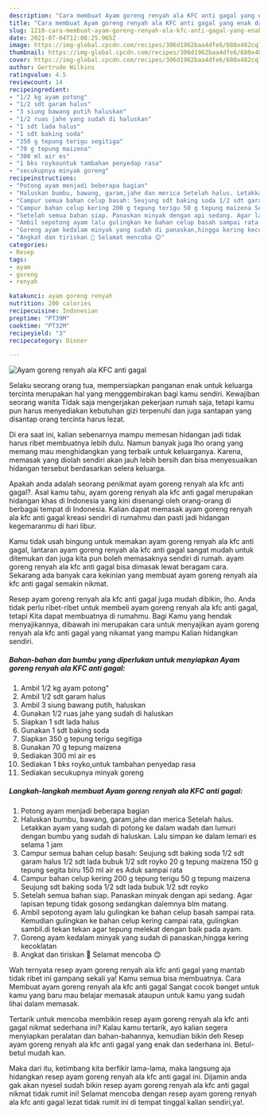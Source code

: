 ```yaml
---
description: "Cara membuat Ayam goreng renyah ala KFC anti gagal yang enak dan Mudah Dibuat"
title: "Cara membuat Ayam goreng renyah ala KFC anti gagal yang enak dan Mudah Dibuat"
slug: 1210-cara-membuat-ayam-goreng-renyah-ala-kfc-anti-gagal-yang-enak-dan-mudah-dibuat
date: 2021-07-04T12:08:25.965Z
image: https://img-global.cpcdn.com/recipes/306d1962baa4dfe6/680x482cq70/ayam-goreng-renyah-ala-kfc-anti-gagal-foto-resep-utama.jpg
thumbnail: https://img-global.cpcdn.com/recipes/306d1962baa4dfe6/680x482cq70/ayam-goreng-renyah-ala-kfc-anti-gagal-foto-resep-utama.jpg
cover: https://img-global.cpcdn.com/recipes/306d1962baa4dfe6/680x482cq70/ayam-goreng-renyah-ala-kfc-anti-gagal-foto-resep-utama.jpg
author: Gertrude Wilkins
ratingvalue: 4.5
reviewcount: 14
recipeingredient:
- "1/2 kg ayam potong"
- "1/2 sdt garam halus"
- "3 siung bawang putih haluskan"
- "1/2 ruas jahe yang sudah di haluskan"
- "1 sdt lada halus"
- "1 sdt baking soda"
- "350 g tepung terigu segitiga"
- "70 g tepung maizena"
- "300 ml air es"
- "1 bks roykountuk tambahan penyedap rasa"
- "secukupnya minyak goreng"
recipeinstructions:
- "Potong ayam menjadi beberapa bagian"
- "Haluskan bumbu, bawang, garam,jahe dan merica Setelah halus. Letakkan ayam yang sudah di potong ke dalam wadah dan lumuri dengan bumbu yang sudah di haluskan. Lalu simpan ke dalam lemari es selama 1 jam"
- "Campur semua bahan celup basah: Seujung sdt baking soda 1/2 sdt garam halus 1/2 sdt lada bubuk 1/2 sdt royko 20 g tepung maizena 150 g tepung segita biru 150 ml air es Aduk sampai rata"
- "Campur bahan celup kering 200 g tepung terigu 50 g tepung maizena Seujung sdt baking soda 1/2 sdt lada bubuk 1/2 sdt royko"
- "Setelah semua bahan siap. Panaskan minyak dengan api sedang. Agar lapisan tepung tidak gosong sedangkan dalemnya blm matang."
- "Ambil sepotong ayam lalu gulingkan ke bahan celup basah sampai rata. Kemudian gulingkan ke bahan celup kering campai rata, gulingkan sambil.di tekan tekan agar tepung melekat dengan baik pada ayam."
- "Goreng ayam kedalam minyak yang sudah di panaskan,hingga kering kecoklatan"
- "Angkat dan tiriskan 🍗 Selamat mencoba 😊"
categories:
- Resep
tags:
- ayam
- goreng
- renyah

katakunci: ayam goreng renyah 
nutrition: 200 calories
recipecuisine: Indonesian
preptime: "PT39M"
cooktime: "PT32M"
recipeyield: "3"
recipecategory: Dinner

---
```



![Ayam goreng renyah ala KFC anti gagal](https://img-global.cpcdn.com/recipes/306d1962baa4dfe6/680x482cq70/ayam-goreng-renyah-ala-kfc-anti-gagal-foto-resep-utama.jpg)

Selaku seorang orang tua, mempersiapkan panganan enak untuk keluarga tercinta merupakan hal yang menggembirakan bagi kamu sendiri. Kewajiban seorang  wanita Tidak saja mengerjakan pekerjaan rumah saja, tetapi kamu pun harus menyediakan kebutuhan gizi terpenuhi dan juga santapan yang disantap orang tercinta harus lezat.

Di era  saat ini, kalian sebenarnya mampu memesan hidangan jadi tidak harus ribet membuatnya lebih dulu. Namun banyak juga lho orang yang memang mau menghidangkan yang terbaik untuk keluarganya. Karena, memasak yang diolah sendiri akan jauh lebih bersih dan bisa menyesuaikan hidangan tersebut berdasarkan selera keluarga. 



Apakah anda adalah seorang penikmat ayam goreng renyah ala kfc anti gagal?. Asal kamu tahu, ayam goreng renyah ala kfc anti gagal merupakan hidangan khas di Indonesia yang kini disenangi oleh orang-orang di berbagai tempat di Indonesia. Kalian dapat memasak ayam goreng renyah ala kfc anti gagal kreasi sendiri di rumahmu dan pasti jadi hidangan kegemaranmu di hari libur.

Kamu tidak usah bingung untuk memakan ayam goreng renyah ala kfc anti gagal, lantaran ayam goreng renyah ala kfc anti gagal sangat mudah untuk ditemukan dan juga kita pun boleh memasaknya sendiri di rumah. ayam goreng renyah ala kfc anti gagal bisa dimasak lewat beragam cara. Sekarang ada banyak cara kekinian yang membuat ayam goreng renyah ala kfc anti gagal semakin nikmat.

Resep ayam goreng renyah ala kfc anti gagal juga mudah dibikin, lho. Anda tidak perlu ribet-ribet untuk membeli ayam goreng renyah ala kfc anti gagal, tetapi Kita dapat membuatnya di rumahmu. Bagi Kamu yang hendak menyajikannya, dibawah ini merupakan cara untuk menyajikan ayam goreng renyah ala kfc anti gagal yang nikamat yang mampu Kalian hidangkan sendiri.

<!--inarticleads1-->

##### Bahan-bahan dan bumbu yang diperlukan untuk menyiapkan Ayam goreng renyah ala KFC anti gagal:

1. Ambil 1/2 kg ayam potong&#34;
1. Ambil 1/2 sdt garam halus
1. Ambil 3 siung bawang putih, haluskan
1. Gunakan 1/2 ruas jahe yang sudah di haluskan
1. Siapkan 1 sdt lada halus
1. Gunakan 1 sdt baking soda
1. Siapkan 350 g tepung terigu segitiga
1. Gunakan 70 g tepung maizena
1. Sediakan 300 ml air es
1. Sediakan 1 bks royko,untuk tambahan penyedap rasa
1. Sediakan secukupnya minyak goreng




<!--inarticleads2-->

##### Langkah-langkah membuat Ayam goreng renyah ala KFC anti gagal:

1. Potong ayam menjadi beberapa bagian
1. Haluskan bumbu, bawang, garam,jahe dan merica Setelah halus. Letakkan ayam yang sudah di potong ke dalam wadah dan lumuri dengan bumbu yang sudah di haluskan. Lalu simpan ke dalam lemari es selama 1 jam
1. Campur semua bahan celup basah: Seujung sdt baking soda 1/2 sdt garam halus 1/2 sdt lada bubuk 1/2 sdt royko 20 g tepung maizena 150 g tepung segita biru 150 ml air es Aduk sampai rata
1. Campur bahan celup kering 200 g tepung terigu 50 g tepung maizena Seujung sdt baking soda 1/2 sdt lada bubuk 1/2 sdt royko
1. Setelah semua bahan siap. Panaskan minyak dengan api sedang. Agar lapisan tepung tidak gosong sedangkan dalemnya blm matang.
1. Ambil sepotong ayam lalu gulingkan ke bahan celup basah sampai rata. Kemudian gulingkan ke bahan celup kering campai rata, gulingkan sambil.di tekan tekan agar tepung melekat dengan baik pada ayam.
1. Goreng ayam kedalam minyak yang sudah di panaskan,hingga kering kecoklatan
1. Angkat dan tiriskan 🍗 Selamat mencoba 😊




Wah ternyata resep ayam goreng renyah ala kfc anti gagal yang mantab tidak ribet ini gampang sekali ya! Kamu semua bisa membuatnya. Cara Membuat ayam goreng renyah ala kfc anti gagal Sangat cocok banget untuk kamu yang baru mau belajar memasak ataupun untuk kamu yang sudah lihai dalam memasak.

Tertarik untuk mencoba membikin resep ayam goreng renyah ala kfc anti gagal nikmat sederhana ini? Kalau kamu tertarik, ayo kalian segera menyiapkan peralatan dan bahan-bahannya, kemudian bikin deh Resep ayam goreng renyah ala kfc anti gagal yang enak dan sederhana ini. Betul-betul mudah kan. 

Maka dari itu, ketimbang kita berfikir lama-lama, maka langsung aja hidangkan resep ayam goreng renyah ala kfc anti gagal ini. Dijamin anda gak akan nyesel sudah bikin resep ayam goreng renyah ala kfc anti gagal nikmat tidak rumit ini! Selamat mencoba dengan resep ayam goreng renyah ala kfc anti gagal lezat tidak rumit ini di tempat tinggal kalian sendiri,ya!.

